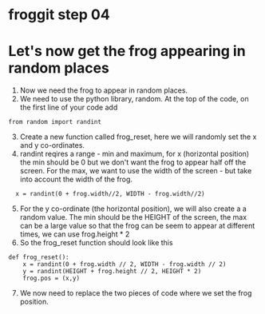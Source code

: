 # froggit step 04

# Let's now get the frog appearing in random places

1. Now we need the frog to appear in random places.  
2. We need to use the python library, random. At the top of the code, on the first line of your code add

```   
from random import randint
```
3. Create a new function called frog_reset, here we will randomly set the x and y co-ordinates.
4. randint reqires a range - min and maximum, for x (horizontal position) the min should be 0 but we don't want the frog to appear half off the screen. For the max, we want to use the width of the screen - but take into account the width of the frog.    
```
  x = randint(0 + frog.width//2, WIDTH - frog.width//2)
```
5. For the y co-ordinate (the horizontal position), we will also create a a random value. The min should be the HEIGHT of the screen, the max can be a large value so that the frog can be seem to appear at different times, we can use frog.height * 2
6. So the frog_reset function should look like this  

```
def frog_reset():   
    x = randint(0 + frog.width // 2, WIDTH - frog.width // 2)  
    y = randint(HEIGHT + frog.height // 2, HEIGHT * 2)  
    frog.pos = (x,y)  

```
7. We now need to replace the two pieces of code where we set the frog position.    



